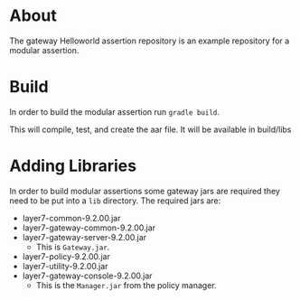 # About
The gateway Helloworld assertion repository is an example repository for a modular assertion.

# Build
In order to build the modular assertion run `gradle build`.
 
This will compile, test, and create the aar file. It will be available in build/libs

# Adding Libraries
In order to build modular assertions some gateway jars are required they need to be put into a `lib` directory. The required jars are:
* layer7-common-9.2.00.jar
* layer7-gateway-common-9.2.00.jar
* layer7-gateway-server-9.2.00.jar
  * This is `Gateway.jar`.
* layer7-policy-9.2.00.jar
* layer7-utility-9.2.00.jar
* layer7-gateway-console-9.2.00.jar
  * This is the `Manager.jar` from the policy manager.
